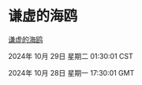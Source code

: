 # 谦虚的海鸥
[谦虚的海鸥](http://219.139.197.74:56308/qxdho/course/base/hotlink/index.php)

2024年 10月 29日 星期二 01:30:01 CST

2024年 10月 28日 星期一 17:30:01 GMT
